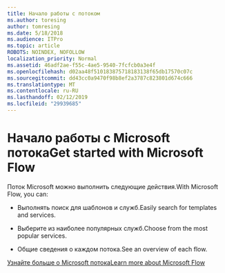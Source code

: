 ```yaml
---
title: Начало работы с потоком
ms.author: toresing
author: tomresing
ms.date: 5/18/2018
ms.audience: ITPro
ms.topic: article
ROBOTS: NOINDEX, NOFOLLOW
localization_priority: Normal
ms.assetid: 46adf2ae-f55c-4ae5-9540-7fcfcb0a3e4f
ms.openlocfilehash: d02aa48f510183875718183138f65db17570c07c
ms.sourcegitcommit: dd43cc0a9470f98b8ef2a3787c823801d674c666
ms.translationtype: MT
ms.contentlocale: ru-RU
ms.lasthandoff: 02/12/2019
ms.locfileid: "29939685"
---
```

# <a name="get-started-with-microsoft-flow"></a><span data-ttu-id="6372e-102">Начало работы с Microsoft потока</span><span class="sxs-lookup"><span data-stu-id="6372e-102">Get started with Microsoft Flow</span></span>

<span data-ttu-id="6372e-103">Поток Microsoft можно выполнить следующие действия.</span><span class="sxs-lookup"><span data-stu-id="6372e-103">With Microsoft Flow, you can:</span></span>
  
- <span data-ttu-id="6372e-104">Выполнять поиск для шаблонов и служб.</span><span class="sxs-lookup"><span data-stu-id="6372e-104">Easily search for templates and services.</span></span>
    
- <span data-ttu-id="6372e-105">Выберите из наиболее популярных служб.</span><span class="sxs-lookup"><span data-stu-id="6372e-105">Choose from the most popular services.</span></span>
    
- <span data-ttu-id="6372e-106">Общие сведения о каждом потока.</span><span class="sxs-lookup"><span data-stu-id="6372e-106">See an overview of each flow.</span></span>
    
[<span data-ttu-id="6372e-107">Узнайте больше о Microsoft потока</span><span class="sxs-lookup"><span data-stu-id="6372e-107">Learn more about Microsoft Flow</span></span>](https://go.microsoft.com/fwlink/?linkid=874446)
  

